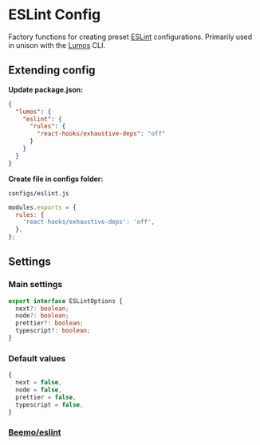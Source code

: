 # ESLint Config

Factory functions for creating preset [ESLint](https://eslint.org) configurations. Primarily used in
unison with the [Lumos](https://www.npmjs.com/package/@rajzik/lumos) CLI.

## Extending config

**Update package.json:**

```json
{
  "lumos": {
    "eslint": {
      "rules": {
        "react-hooks/exhaustive-deps": "off"
      }
    }
  }
}
```

**Create file in configs folder:**

`configs/eslint.js`

```js
modules.exports = {
  rules: {
    'react-hooks/exhaustive-deps': 'off',
  },
};
```

## Settings

### Main settings

```ts
export interface ESLintOptions {
  next?: boolean;
  node?: boolean;
  prettier?: boolean;
  typescript?: boolean;
}
```

### Default values

```ts
{
  next = false,
  node = false,
  prettier = false,
  typescript = false,
}
```

### [Beemo/eslint](https://milesj.gitbook.io/beemo/driver/eslint)
